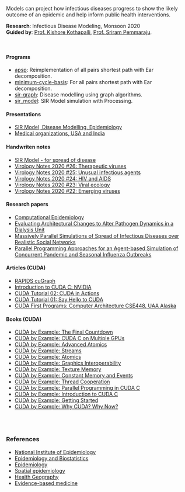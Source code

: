 Models can project how infectious diseases progress to show the likely
outcome of an epidemic and help inform public health interventions.

**Research**: Infectious Disease Modeling, Monsoon 2020<br>
**Guided by**: [Prof. Kishore Kothapalli], [Prof. Sriram Pemmaraju].

<br>


#### Programs

- [apsp]: Reimplementation of all pairs shortest path with Ear decomposition.
- [minimum-cycle-basis]: For all pairs shortest path with Ear decomposition.
- [sir-graph]: Disease modelling using graph algorithms.
- [sir_model]: SIR Model simulation with Processing.

[apsp]: https://github.com/cudaf/apsp
[minimum-cycle-basis]: https://github.com/cudaf/minimum-cycle-basis
[sir-graph]: https://github.com/htmlf/sir-graph
[sir_model]: https://github.com/processingf/sir_model


#### Presentations

- [SIR Model, Disease Modelling, Epidemiology](https://gist.github.com/wolfram77/45a01f935b6a72800af16ddbe0af34e3)
- [Medical organizations, USA and India](https://gist.github.com/wolfram77/a7a90549c3c36667860d2832c093a72b)


#### Handwriten notes

- [SIR Model - for spread of disease](https://gist.github.com/wolfram77/7c28b11dc7082f7d6e79b239e3c0b4c5)
- [Virology Notes 2020 #26: Therapeutic viruses](https://gist.github.com/wolfram77/1ff16f7c442f8c24e47ae73405032d4e)
- [Virology Notes 2020 #25: Unusual infectious agents](https://gist.github.com/wolfram77/e1a73e1366f88408aba304c3c2a6eff4)
- [Virology Notes 2020 #24: HIV and AIDS](https://gist.github.com/wolfram77/13b0f952b50498494eae14546b6bf386)
- [Virology Notes 2020 #23: Viral ecology](https://gist.github.com/wolfram77/89586171b08cfb771c60e33464ca9514)
- [Virology Notes 2020 #22: Emerging viruses](https://gist.github.com/wolfram77/848a6db8026a20ab57c25284ddc0b282)


#### Research papers

- [Computational Epidemiology](https://gist.github.com/wolfram77/840209c2bc1a2f2dd32659c53d04bfb9)
- [Evaluating Architectural Changes to Alter Pathogen Dynamics in a Dialysis Unit](https://gist.github.com/wolfram77/25c34d24c813d8f40039573e06c1f259)
- [Massively Parallel Simulations of Spread of Infectious Diseases over Realistic Social Networks](https://gist.github.com/wolfram77/3a43fc0831c2e5257f1132a1389814cf)
- [Parallel Programming Approaches for an Agent-based Simulation of Concurrent Pandemic and Seasonal Influenza Outbreaks](https://gist.github.com/wolfram77/20e7d8b6b0b978eb3b384d298bf42ba8)


#### Articles (CUDA)

- [RAPIDS cuGraph](https://gist.github.com/wolfram77/335f5c93101a17939164b965665fc01a)
- [Introduction to CUDA C: NVIDIA](https://gist.github.com/wolfram77/3702183709108bd3fd5a726af1f851c1)
- [CUDA Tutorial 02: CUDA in Actions](https://gist.github.com/wolfram77/851a68827dd925ecdadc5304c3c84b5b)
- [CUDA Tutorial 01: Say Hello to CUDA](https://gist.github.com/wolfram77/891d939171d6fbaa761217acca7c0ee3)
- [CUDA First Programs: Computer Architecture CSE448, UAA Alaska](https://gist.github.com/wolfram77/7ead88db12ad0b3aad612ba57fd56f62)


#### Books (CUDA)

- [CUDA by Example: The Final Countdown](https://gist.github.com/wolfram77/db10dc04c3a06aaf2e1520edab879115)
- [CUDA by Example: CUDA C on Multiple GPUs](https://gist.github.com/wolfram77/0a3845b1d92a0d953ea373df4f32818f)
- [CUDA by Example: Advanced Atomics](https://gist.github.com/wolfram77/f29a12a9f112baf6d6a685b6a8a296c8)
- [CUDA by Example: Streams](https://gist.github.com/wolfram77/c371d4db2f5ff48fe5d55433707a9073)
- [CUDA by Example: Atomics](https://gist.github.com/wolfram77/ec888982ab217b241b0fc58b4e361975)
- [CUDA by Example: Graphics Interoperability](https://gist.github.com/wolfram77/a56e049c12b00b0f38f8ff04f32f8e11)
- [CUDA by Example: Texture Memory](https://gist.github.com/wolfram77/815a5e3220c2c145ebe6af9c92268728)
- [CUDA by Example: Constant Memory and Events](https://gist.github.com/wolfram77/1f223bd0cc9a3deb0ed77c3d124f38ad)
- [CUDA by Example: Thread Cooperation](https://gist.github.com/wolfram77/a5e1cc89740dd5ad454b5af6a979ec55)
- [CUDA by Example: Parallel Programming in CUDA C](https://gist.github.com/wolfram77/1759560e631da34eab201ca0e257fd8e)
- [CUDA by Example: Introduction to CUDA C](https://gist.github.com/wolfram77/35cd66931d3caa3093402696294ccf81)
- [CUDA by Example: Getting Started](https://gist.github.com/wolfram77/51d4a9ca7fbce96e3f2007a1e856ad2a)
- [CUDA by Example: Why CUDA? Why Now?](https://gist.github.com/wolfram77/db916861d12892c80c8cd0d1a2f17464)

<br>
<br>


### References

- [National Institute of Epidemiology](http://www.nie.gov.in)
- [Epidemiology and Biostatistics](https://www.youtube.com/watch?v=hxF8i-t3pP0)
- [Epidemiology](https://en.wikipedia.org/wiki/Epidemiology)
- [Spatial epidemiology](https://en.wikipedia.org/wiki/Spatial_epidemiology)
- [Health Geography](https://en.wikipedia.org/wiki/Health_geography)
- [Evidence-based medicine](https://en.wikipedia.org/wiki/Evidence-based_medicine)


[Prof. Kishore Kothapalli]: https://www.iiit.ac.in/people/faculty/kkishore/
[Prof. Sriram Pemmaraju]: https://cs.uiowa.edu/people/sriram-pemmaraju
